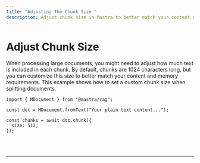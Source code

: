 ```yaml
---
title: "Adjusting The Chunk Size "
description: Adjust chunk size in Mastra to better match your content and memory requirements.
---
```


# Adjust Chunk Size

When processing large documents, you might need to adjust how much text is included in each chunk. By default, chunks are 1024 characters long, but you can customize this size to better match your content and memory requirements. This example shows how to set a custom chunk size when splitting documents.

```tsx copy
import { MDocument } from "@mastra/rag";

const doc = MDocument.fromText("Your plain text content...");

const chunks = await doc.chunk({
  size: 512,
});
```

<br />
<br />
<hr className="dark:border-[#404040] border-gray-300" />
<br />
<br />
<GithubLink
  link={
    "https://github.com/mastra-ai/mastra/blob/main/examples/basics/rag/adjust-chunk-size"
  }
/>
